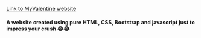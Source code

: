 [Link to MyValentine website](https://myvalentine.ml)

#### A website created using pure HTML, CSS, Bootstrap and javascript just to impress your crush 😂😂